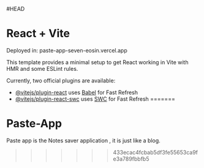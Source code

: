 #HEAD
# React + Vite

Deployed in: paste-app-seven-eosin.vercel.app

This template provides a minimal setup to get React working in Vite with HMR and some ESLint rules.

Currently, two official plugins are available:

- [@vitejs/plugin-react](https://github.com/vitejs/vite-plugin-react/blob/main/packages/plugin-react/README.md) uses [Babel](https://babeljs.io/) for Fast Refresh
- [@vitejs/plugin-react-swc](https://github.com/vitejs/vite-plugin-react-swc) uses [SWC](https://swc.rs/) for Fast Refresh
=======
# Paste-App
Paste app is the Notes saver application , it is just like a blog. 
>>>>>>> 433ecac4fcbab5df3fe55653ca9fe3a789fbbfb5
